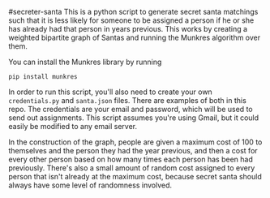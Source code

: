 #secreter-santa
This is a python script to generate secret santa matchings such that it is less likely for someone to be assigned a person if he or she has already had that person in years previous. This works by creating a weighted bipartite graph of Santas and running the Munkres algorithm over them.

You can install the Munkres library by running

```
pip install munkres
```

In order to run this script, you'll also need to create your own `credentials.py` and `santa.json` files. There are examples of both in this repo. The credentials are your email and password, which will be used to send out assignments. This script assumes you're using Gmail, but it could easily be modified to any email server.

In the construction of the graph, people are given a maximum cost of 100 to themselves and the person they had the year previous, and then a cost for every other person based on how many times each person has been had previously. There's also a small amount of random cost assigned to every person that isn't already at the maximum cost, because secret santa should always have some level of randomness involved.
